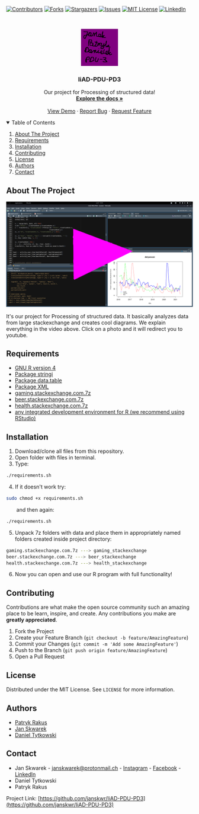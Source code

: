 <!--
PROJECT TEMPLATE BY Othneil Drew (othneildrew)
check his repository: https://github.com/othneildrew/Best-README-Template
I HAVE KEPT HIS COMMENTS

*** Thanks for checking out the Best-README-Template. If you have a suggestion
*** that would make this better, please fork the repo and create a pull request
*** or simply open an issue with the tag "enhancement".
*** Thanks again! Now go create something AMAZING! :D
-->



<!-- PROJECT SHIELDS -->
<!--
*** I'm using markdown "reference style" links for readability.
*** Reference links are enclosed in brackets [ ] instead of parentheses ( ).
*** See the bottom of this document for the declaration of the reference variables
*** for contributors-url, forks-url, etc. This is an optional, concise syntax you may use.
*** https://www.markdownguide.org/basic-syntax/#reference-style-links
-->
[![Contributors][contributors-shield]][contributors-url]
[![Forks][forks-shield]][forks-url]
[![Stargazers][stars-shield]][stars-url]
[![Issues][issues-shield]][issues-url]
[![MIT License][license-shield]][license-url]
[![LinkedIn][linkedin-shield]][linkedin-url]



<!-- PROJECT LOGO -->
<br />
<p align="center">
  <a href="https://github.com/janskwr/IiAD-PDU-PD3">
    <img src="images/logo.png" alt="Logo" width="100" height="100">
  </a>

  <h3 align="center">IiAD-PDU-PD3</h3>

  <p align="center">
    Our project for Processing of structured data!
    <br />
    <a href="https://github.com/janskwr/IiAD-PDU-PD3"><strong>Explore the docs »</strong></a>
    <br />
    <br />
    <a href="https://github.com/janskwr/IiAD-PDU-PD3">View Demo</a>
    ·
    <a href="https://github.com/janskwr/IiAD-PDU-PD3/issues">Report Bug</a>
    ·
    <a href="https://github.com/janskwr/IiAD-PDU-PD3/issues">Request Feature</a>
  </p>
</p>



<!-- TABLE OF CONTENTS -->
<details open="open">
  <summary>Table of Contents</summary>
  <ol>
    <li>
      <a href="#about-the-project">About The Project</a>
    </li>
    <li>
      <a href="#requirements">Requirements</a>
    </li>
    <li><a href="#installation">Installation</a></li>
    <li><a href="#contributing">Contributing</a></li>
    <li><a href="#license">License</a></li>
    <li><a href="#authors">Authors</a></li>
    <li><a href="#contact">Contact</a></li>
  </ol>
</details>



<!-- ABOUT THE PROJECT -->
## About The Project

[![Our analysis ][product-screenshot]](https://www.youtube.com/watch?v=3hK8VyXFkZE "Our analysis")

It's our project for Processing of structured data. It basically analyzes data from large stackexchange and creates cool diagrams. We explain everything in the video above. Click on a photo and it will redirect you to youtube. 


<!-- REQUIREMENTS -->
## Requirements

* [GNU R version 4](https://www.r-project.org/)
* [Package stringi](https://cran.r-project.org/web/packages/stringi/index.html)
* [Package data.table](https://cran.r-project.org/web/packages/data.table/index.html)
* [Package XML](https://cran.r-project.org/web/packages/XML/index.html)
* [gaming.stackexchange.com.7z](https://archive.org/details/stackexchange)
* [beer.stackexchange.com.7z](https://archive.org/details/stackexchange)
* [health.stackexchange.com.7z](https://archive.org/details/stackexchange)
* [any integrated development environment for R (we recommend using RStudio)](https://www.rstudio.com/)



<!-- INSTALLATION -->
## Installation

1. Download/clone all files from this repository.
2. Open folder with files in terminal.
3. Type:
```bash
./requirements.sh
```
4. If it doesn't work try:
```bash
sudo chmod +x requirements.sh
```
&nbsp;&nbsp;&nbsp;&nbsp;&nbsp;&nbsp;&nbsp;and then again:
```bash
./requirements.sh
```
5. Unpack 7z folders with data and place them in appropriately named folders created inside project directory:
```bash
gaming.stackexchange.com.7z ---> gaming_stackexchange
beer.stackexchange.com.7z ---> beer_stackexchange
health.stackexchange.com.7z ---> health_stackexchange
```
6. Now you can open and use our R program with full functionality!



<!-- CONTRIBUTING -->
## Contributing

Contributions are what make the open source community such an amazing place to be learn, inspire, and create. Any contributions you make are **greatly appreciated**.

1. Fork the Project
2. Create your Feature Branch (`git checkout -b feature/AmazingFeature`)
3. Commit your Changes (`git commit -m 'Add some AmazingFeature'`)
4. Push to the Branch (`git push origin feature/AmazingFeature`)
5. Open a Pull Request



<!-- LICENSE -->
## License

Distributed under the MIT License. See `LICENSE` for more information.



<!-- LICENSE -->
## Authors

* [Patryk Rakus](https://github.com/rakusp)
* [Jan Skwarek](https://github.com/janskwr)
* [Daniel Tytkowski](https://github.com/tytkowskid)



<!-- CONTACT -->
## Contact

* Jan Skwarek - janskwarek@protonmail.ch - [Instagram](https://www.instagram.com/janskwr/) - [Facebook](https://www.facebook.com/jan.skwarek) - [LinkedIn](https://www.linkedin.com/in/jan-skwarek-87b01419b/)
* Daniel Tytkowski
* Patryk Rakus

Project Link: [https://github.com/janskwr/IiAD-PDU-PD3](https://github.com/janskwr/IiAD-PDU-PD3)





<!-- MARKDOWN LINKS & IMAGES -->
<!-- https://www.markdownguide.org/basic-syntax/#reference-style-links -->
[contributors-shield]: https://img.shields.io/github/contributors/janskwr/IiAD-PDU-PD3.svg?style=for-the-badge
[contributors-url]: https://github.com/janskwr/IiAD-PDU-PD3/graphs/contributors
[forks-shield]: https://img.shields.io/github/forks/janskwr/IiAD-PDU-PD3.svg?style=for-the-badge
[forks-url]: https://github.com/janskwr/IiAD-PDU-PD3/network/members
[stars-shield]: https://img.shields.io/github/stars/janskwr/IiAD-PDU-PD3.svg?style=for-the-badge
[stars-url]: https://github.com/janskwr/IiAD-PDU-PD3/stargazers
[issues-shield]: https://img.shields.io/github/issues/janskwr/IiAD-PDU-PD3.svg?style=for-the-badge
[issues-url]: https://github.com/janskwr/IiAD-PDU-PD3/issues
[license-shield]: https://img.shields.io/github/license/janskwr/IiAD-PDU-PD3.svg?style=for-the-badge
[license-url]: https://github.com/janskwr/IiAD-PDU-PD3/blob/master/LICENSE.txt
[linkedin-shield]: https://img.shields.io/badge/-LinkedIn-black.svg?style=for-the-badge&logo=linkedin&colorB=555
[linkedin-url]: https://www.linkedin.com/in/jan-skwarek-87b01419b/
[product-screenshot]: images/screenshot.png
